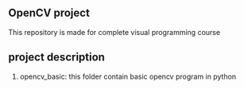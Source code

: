 ## OpenCV project

This repository is made for complete visual programming course

## project description

1. opencv_basic: this folder contain basic opencv program in python